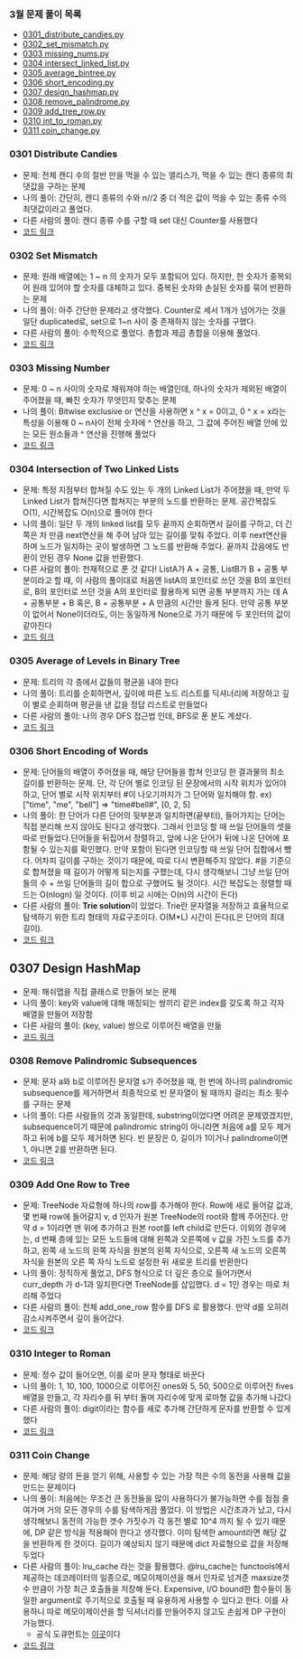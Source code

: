 ### 3월 문제 풀이 목록
- [0301_distribute_candies.py](https://github.com/Yuuraa/Python-Algorithm/tree/main/Leetcode/MAR_2021#0301-distribute-candies)
- [0302_set_mismatch.py](https://github.com/Yuuraa/Python-Algorithm/tree/main/Leetcode/MAR_2021#0302-set-mismatch)
- [0303 missing_nums.py](https://github.com/Yuuraa/Python-Algorithm/tree/main/Leetcode/MAR_2021#0303-missing-number)
- [0304 intersect_linked_list.py](https://github.com/Yuuraa/Python-Algorithm/tree/main/Leetcode/MAR_2021#0304-intersection-of-two-linked-lists)
- [0305 average_bintree.py](https://github.com/Yuuraa/Python-Algorithm/tree/main/Leetcode/MAR_2021#0305-average-of-levels-in-binary-tree)
- [0306 short_encoding.py](https://github.com/Yuuraa/Python-Algorithm/tree/main/Leetcode/MAR_2021#0306-short-encoding-of-words)
- [0307 design_hashmap.py](https://github.com/Yuuraa/Python-Algorithm/tree/main/Leetcode/MAR_2021#0307-design-hashmap)
- [0308 remove_palindrome.py](https://github.com/Yuuraa/Python-Algorithm/tree/main/Leetcode/MAR_2021#0308-remove-palindromic-subsequences)
- [0309 add_tree_row.py](https://github.com/Yuuraa/Python-Algorithm/tree/main/Leetcode/MAR_2021#0309-add-one-row-to-tree)
- [0310 int_to_roman.py](https://github.com/Yuuraa/Python-Algorithm/tree/main/Leetcode/MAR_2021#0310-integer-to-roman)
- [0311 coin_change.py](https://github.com/Yuuraa/Python-Algorithm/tree/main/Leetcode/MAR_2021#0311-coin-change)

### 0301 Distribute Candies
- 문제: 전체 캔디 수의 절반 만을 먹을 수 있는 앨리스가, 먹을 수 있는 캔디 종류의 최댓값을 구하는 문제
- 나의 풀이: 간단히, 캔디 종류의 수와 n//2 중 더 적은 값이 먹을 수 있는 종류 수의 최댓값이라고 풀었다.
- 다른 사람의 풀이: 캔디 종류 수를 구할 때 set 대신 Counter를 사용했다
- [코드 링크](https://github.com/Yuuraa/Python-Algorithm/blob/main/Leetcode/MAR_2021/0301_distribute_candies.py)

### 0302 Set Mismatch
- 문제: 원래 배열에는 1 ~ n 의 숫자가 모두 포함되어 있다. 하지만, 한 숫자가 중복되어 원래 있어야 할 숫자를 대체하고 있다. 중복된 숫자와 손실된 숫자를 묶어 반환하는 문제
- 나의 풀이: 아주 간단한 문제라고 생각했다. Counter로 세서 1개가 넘어가는 것을 일단 duplicated로, set으로 1~n 사이 중 존재하지 않는 숫자를 구했다.
- 다른 사람의 풀이: 수학적으로 풀었다. 총합과 제곱 총합을 이용해 풀었다.
- [코드 링크](https://github.com/Yuuraa/Python-Algorithm/blob/main/Leetcode/MAR_2021/0302_set_mismatch.py)

### 0303 Missing Number
- 문제: 0 ~ n 사이의 숫자로 채워져야 하는 배열인데, 하나의 숫자가 제외된 배열이 주어졌을 때, 빠진 숫자가 무엇인지 맞추는 문제
- 나의 풀이: Bitwise exclusive or 연산을 사용하면 x ^ x = 0이고, 0 ^ x = x라는 특성을 이용해 0 ~ n사이 전체 숫자에 ^ 연산을 하고, 그 값에 주어진 배열 안에 있는 모든 원소들과 ^ 연산을 진행해 풀었다
- [코드 링크](https://github.com/Yuuraa/Python-Algorithm/blob/main/Leetcode/MAR_2021/missing_number.py)

### 0304 Intersection of Two Linked Lists
- 문제: 특정 지점부터 합쳐질 수도 있는 두 개의 Linked List가 주어졌을 때, 만약 두 Linked List가 합쳐진다면 합쳐지는 부분의 노드를 반환하는 문제. 공간복잡도 O(1), 시간복잡도 O(n)으로 풀어야 한다
- 나의 풀이: 일단 두 개의 linked list를 모두 끝까지 순회하면서 길이를 구하고, 더 긴 쪽은 차 만큼 next연산을 해 주어 남아 있는 길이를 맞춰 주었다. 이후 next연산을 하며 노드가 일치하는 곳이 발생하면 그 노드를 반환해 주었다. 끝까지 갔음에도 반환이 안된 경우 None 값을 반환했다.
- 다른 사람의 풀이: 천재적으로 푼 것 같다! ListA가 A + 공통, ListB가 B + 공통 부분이라고 할 때, 이 사람의 풀이대로 처음엔 listA의 포인터로 쓰던 것을 B의 포인터로, B의 포인터로 쓰던 것을 A의 포인터로 활용하게 되면 공통 부분까지 가는 데 A + 공통부분 + B 혹은, B + 공통부분 + A 만큼의 시간만 들게 된다. 만약 공통 부분이 없어서 None이더라도, 이는 동일하게 None으로 가기 때문에 두 포인터의 값이 같아진다
- [코드 링크](https://github.com/Yuuraa/Python-Algorithm/blob/main/Leetcode/MAR_2021/intersect_linked_list.py)

### 0305 Average of Levels in Binary Tree
- 문제: 트리의 각 층에서 값들의 평균을 내야 한다
- 나의 풀이: 트리를 순회하면서, 깊이에 따른 노드 리스트를 딕셔너리에 저장하고 깊이 별로 순회하며 평균을 낸 값을 정답 리스트로 만들었다
- 다른 사람의 풀이: 나의 경우 DFS 접근법 인데, BFS로 푼 분도 계셨다.
- [코드 링크](https://github.com/Yuuraa/Python-Algorithm/blob/main/Leetcode/MAR_2021/average_bintree.py)
### 0306 Short Encoding of Words
- 문제: 단어들의 배열이 주어졌을 때, 해당 단어들을 합쳐 인코딩 한 결과물의 최소 길이를 반환하는 문제. 단, 각 단어 별로 인코딩 된 문장에서의 시작 위치가 있어야 하고, 단어 별로 시작 위치부터 #이 나오기까지가 그 단어와 일치해야 함. ex) ["time", "me", "bell"] => "time#bell#", [0, 2, 5]
- 나의 풀이: 한 단어가 다른 단어의 뒷부분과 일치하면(끝부터), 들어가지는 단어는 직접 분리해 쓰지 않아도 된다고 생각했다. 그래서 인코딩 할 때 쓰일 단어들의 셋을 따로 만들었다.단어들을 뒤집어서 정렬하고, 앞에 나온 단어가 뒤에 나온 단어에 포함될 수 있는지를 확인했다. 만약 포함이 된다면 인코딩할 때 쓰일 단어 집합에서 뺐다. 어차피 길이를 구하는 것이기 때문에, 따로 다시 변환해주지 않았다. #을 기준으로 합쳐졌을 때 길이가 어떻게 되는지를 구했는데, 다시 생각해보니 그냥 쓰일 단어들의 수 + 쓰일 단어들의 길이 합으로 구했어도 될 것이다. 시간 복잡도는 정렬할 때 드는 O(nlogn) 일 것이다. (이후 비교 시에는 O(n)의 시간이 든다)
- 다른 사람의 풀이: **Trie solution**이 있었다. Trie란 문자열을 저장하고 효율적으로 탐색하기 위한 트리 형태의 자료구조이다. O(M*L) 시간이 든다(L은 단어의 최대 길이). 
- [코드 링크](https://github.com/Yuuraa/Python-Algorithm/blob/main/Leetcode/MAR_2021/short_encoding.py)

## 0307 Design HashMap
- 문제: 해쉬맵을 직접 클래스로 만들어 보는 문제
- 나의 풀이: key와 value에 대해 매칭되는 쌍끼리 같은 index를 갖도록 하고 각자 배열을 만들어 저장함
- 다른 사람의 풀이: (key, value) 쌍으로 이루어진 배열을 만듦
- [코드 링크](https://github.com/Yuuraa/Python-Algorithm/blob/main/Leetcode/MAR_2021/design_hashmap.py)
### 0308 Remove Palindromic Subsequences
- 문제: 문자 a와 b로 이루어진 문자열 s가 주어졌을 때, 한 번에 하나의 palindromic subsequence를 제거하면서 최종적으로 빈 문자열이 될 때까지 걸리는 최소 횟수를 구하는 문제
- 나의 풀이: 다른 사람들의 것과 동일한데, substring이었다면 어려운 문제였겠지만, subsequence이기 때문에 palindromic string이 아니라면 처음에 a를 모두 제거하고 뒤에 b를 모두 제거하면 된다. 빈 문장은 0, 길이가 1이거나 palindrome이면 1, 아니면 2를 반환하면 된다.
- [코드 링크](https://github.com/Yuuraa/Python-Algorithm/blob/main/Leetcode/MAR_2021/remove_palindrome.py)

### 0309 Add One Row to Tree
- 문제: TreeNode 자료형에 하나의 row를 추가해야 한다. Row에 새로 들어갈 값과, 몇 번째 row에 들어갈지 v, d 인자가 원본 TreeNode의 root와 함께 주어진다. 만약 d = 1이라면 맨 위에 추가하고 원본 root를 left child로 만든다. 이외의 경우에는, d 번째 층에 있는 모든 노드들에 대해 왼쪽과 오른쪽에 v 값을 가진 노드를 추가하고, 왼쪽 새 노드의 왼쪽 자식을 원본의 왼쪽 자식으로, 오른쪽 새 노드의 오른쪽 자식을 원본의 오른 쪽 자식 노드로 설정한 뒤 새로운 트리를 반환한다
- 나의 풀이: 정직하게 풀었고, DFS 형식으로 더 깊은 층으로 들어가면서 curr_depth 가 d-1과  일치한다면 TreeNode를 삽입했다. d = 1인 경우는 따로 처리해 주었다
- 다른 사람의 풀이: 전체 add_one_row 함수를 DFS 로 활용했다. 만약 d를 오히려 감소시켜주면서 깊이 들어갔다.
- [코드 링크](https://github.com/Yuuraa/Python-Algorithm/blob/main/Leetcode/MAR_2021/add_tree_row.py)

### 0310 Integer to Roman
- 문제: 정수 값이 들어오면, 이를 로마 문자 형태로 바꾼다
- 나의 풀이: 1, 10, 100, 1000으로 이루어진 ones와 5, 50, 500으로 이루어진 fives 배열을 만들고, 각 자리수를 뒤 부터 돌며 자리수에 맞게 로마형 값을 추가해 나갔다
- 다른 사람의 풀이: digit이라는 함수를 새로 추가해 간단하게 문자를 반환할 수 있게 했다
- [코드 링크](https://github.com/Yuuraa/Python-Algorithm/blob/main/Leetcode/MAR_2021/int_to_roman.py)

### 0311 Coin Change
- 문제: 해당 량의 돈을 얻기 위해, 사용할 수 있는 가장 적은 수의 동전을 사용해 값을 만드는 문제이다
- 나의 풀이: 처음에는 무조건 큰 동전들을 많이 사용하다가 불가능하면 수를 점점 줄여가며 거의 모든 경우의 수를 탐색하게끔 풀었다. 이 방법은 시간초과가 났고, 다시 생각해보니 동전의 가능한 갯수 가짓수가 각 동전 별로 10^4 까지 될 수 있기 때문에, DP 같은 방식을 적용해야 한다고 생각했다. 이미 탐색한 amount라면 해당 값을 반환하게 한 것이다. 길이가 예상되지 않기 때문에 dict 자료형으로 값을 저장해 두었다
- 다른 사람의 풀이: lru_cache 라는 것을 활용했다. @lru_cache는 functools에서 제공하는 데코레이터의 일종으로, 메모이제이션을 해서 인자로 넘겨준 maxsize갯수 만큼이 가장 최근 호출들을 저장해 둔다. Expensive, I/O bound한 함수들이 동일한 argument로 주기적으로 호출될 때 유용하게 사용할 수 있다고 한다. 이를 사용하니 따로 메모이제이션을 할 딕셔너리를 만들어주지 않고도 손쉽게 DP 구현이 가능했다.
    - 공식 도큐먼트는 [이곳](https://docs.python.org/3/library/functools.html)이다
- [코드 링크](https://github.com/Yuuraa/Python-Algorithm/blob/main/Leetcode/MAR_2021/coin_change.py)